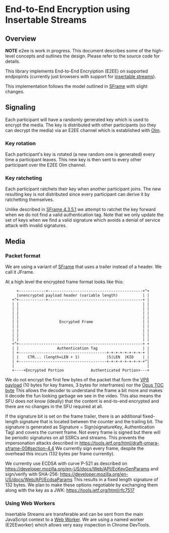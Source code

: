 # End-to-End Encryption using Insertable Streams

## Overview

**NOTE** e2ee is work in progress.
This document describes some of the high-level concepts and outlines the design.
Please refer to the source code for details.

This library implements End-to-End Encryiption (E2EE) on supported endpopints (currently just browsers with support
for [insertable streams](https://github.com/w3c/webrtc-insertable-streams)).

This implementation follows the model outlined in [SFrame](https://tools.ietf.org/html/draft-omara-sframe-00) with
slight changes.

## Signaling

Each participant will have a randomly generated key which is used to encrypt the media. The key is distributed with
other participants (so they can decrypt the media) via an E2EE channel which
is established with [Olm](https://gitlab.matrix.org/matrix-org/olm).

### Key rotation

Each participant's key is rotated (a new random one is generated) every time a participant leaves. This new key is
then sent to every other participant over the E2EE Olm channel.

### Key ratcheting

Each participant ratchets their key when another participant joins. The new resulting key is not distributed since
every participant can derive it by ratchetting themselves.

Unlike described in [SFrame 4.3.5.1](https://tools.ietf.org/html/draft-omara-sframe-00#section-4.3.5.1)
we attempt to ratchet the key forward when we do not find a valid authentication tag. Note that we only update
the set of keys when we find a valid signature which avoids a denial of service attack with invalid signatures.

## Media

### Packet format

We are using a variant of [SFrame](https://tools.ietf.org/html/draft-omara-sframe-00)
that uses a trailer instead of a header. We call it JFrame.

At a high level the encrypted frame format looks like this:
```
     +------------+------------------------------------------+^+
     |unencrypted payload header (variable length)           | |
   +^+------------+------------------------------------------+ |
   | |                                                       | |
   | |                                                       | |
   | |                                                       | |
   | |                                                       | |
   | |                  Encrypted Frame                      | |
   | |                                                       | |
   | |                                                       | |
   | |                                                       | |
   | |                                                       | |
   +^+-------------------------------------------------------+ +
   | |                 Authentication Tag                    | |
   | +---------------------------------------+-+-+-+-+-+-+-+-+ |
   | |    CTR... (length=LEN + 1)            |S|LEN  |KID    | |
   | +---------------------------------------+-+-+-+-+-+-+-+-+^|
   |                                                           |
   +----+Encrypted Portion            Authenticated Portion+---+
```

We do not encrypt the first few bytes of the packet that form the
[VP8 payload](https://tools.ietf.org/html/rfc6386#section-9.1) (10 bytes for key frames, 3 bytes for interframes) nor
the [Opus TOC byte](https://tools.ietf.org/html/rfc6716#section-3.1)
This allows the decoder to understand the frame a bit more and makes it decode the fun looking garbage we see in the
video. This also means the SFU does not know (ideally) that the content is end-to-end encrypted and there are no
changes in the SFU required at all.

If the signature bit is set on the frame trailer, there is an additional fixed-length signature that is located
between the counter and the trailing bit. The signature is generated as
  Signature = Sign(signatureKey, Authentication Tag)
and covers the current frame. Not every frame is signed but there will be periodic
signatures on all SSRCs and streams. This prevents the impersonation attacks described in
  https://tools.ietf.org/html/draft-omara-sframe-00#section-4.4
We currently sign every frame, despite the overhead this incurs (132 bytes per frame currently).

We currently use ECDSA with curve P-521 as described on
  https://developer.mozilla.org/en-US/docs/Web/API/EcKeyGenParams
and sign/verify with SHA-256:
  https://developer.mozilla.org/en-US/docs/Web/API/EcdsaParams
This results in a fixed length signature of 132 bytes.
We plan to make these options negotiable by exchanging them along with the key as a JWK:
  https://tools.ietf.org/html/rfc7517

### Using Web Workers

Insertable Streams are transferable and can be sent from the main JavaScript context to a
[Web Worker](https://developer.mozilla.org/en-US/docs/Web/API/Worker).
We are using a named worker (E2EEworker) which allows very easy inspection in Chrome DevTools.
